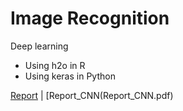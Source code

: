 # Image Recognition

Deep learning

* Using h2o in R
* Using keras in Python

[Report](Report.pdf) | [Report_CNN(Report_CNN.pdf)

